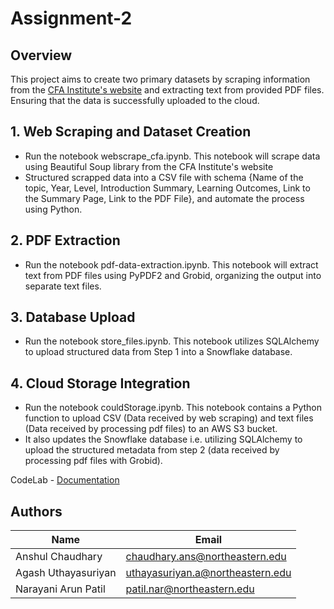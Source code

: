 # Assignment-2

## Overview
This project aims to create two primary datasets by scraping information from the [CFA Institute's website](https://www.cfainstitute.org/en/membership/professional-development/refresher-readings#sort=%40refreadingcurriculumyear%20descending) and extracting text from provided PDF files. Ensuring that the data is successfully uploaded to the cloud.

## 1. Web Scraping and Dataset Creation

- Run the notebook webscrape_cfa.ipynb. This notebook will scrape data using Beautiful Soup library from the CFA Institute's website
- Structured scrapped data into a CSV file with schema {Name of the topic, Year, Level, Introduction Summary, Learning Outcomes, Link to the Summary Page, Link to the PDF File}, and automate the process using Python.

## 2. PDF Extraction
- Run the notebook pdf-data-extraction.ipynb. This notebook will extract text from PDF files using PyPDF2 and Grobid, organizing the output into separate text files.
  
## 3. Database Upload
- Run the notebook store_files.ipynb. This notebook utilizes SQLAlchemy to upload structured data from Step 1 into a Snowflake database.

## 4. Cloud Storage Integration
- Run the notebook couldStorage.ipynb. This notebook contains a Python function to upload CSV (Data received by web scraping) and text files (Data received by processing pdf files) to an AWS S3 bucket.
- It also updates the Snowflake database i.e. utilizing SQLAlchemy to upload the structured metadata from step 2 (data received by processing pdf files with Grobid).

CodeLab - [Documentation](https://docs.google.com/document/d/1dZdiE4i6tSN4ORSth-93WU_VrgvxRuWhSNYANm2L1e4/edit#heading=h.30zowzpo6ptm) 

## Authors

| Name            | Email                     |
| --------------- | --------------------------------- |
| Anshul Chaudhary        | chaudhary.ans@northeastern.edu |
| Agash Uthayasuriyan     | uthayasuriyan.a@northeastern.edu |
| Narayani Arun Patil     | patil.nar@northeastern.edu |
